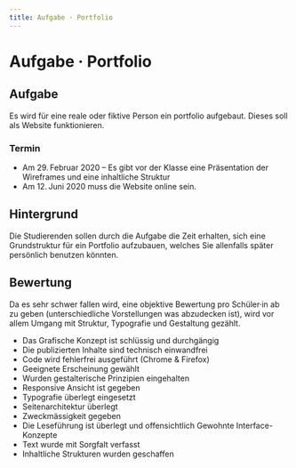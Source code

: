 ```yaml
---
title: Aufgabe · Portfolio
---
```

# Aufgabe · Portfolio
<div class='header'></div>

## Aufgabe
Es wird für eine reale oder fiktive Person ein portfolio aufgebaut. Dieses soll als Website funktionieren.

### Termin
* Am 29. Februar 2020 – Es gibt vor der Klasse eine Präsentation der Wireframes und eine inhaltliche Struktur
* Am 12. Juni 2020 muss die Website online sein.

## Hintergrund
Die Studierenden sollen durch die Aufgabe die Zeit erhalten, sich eine Grundstruktur für ein Portfolio aufzubauen, welches Sie allenfalls später persönlich benutzen könnten.

## Bewertung
Da es sehr schwer fallen wird, eine objektive Bewertung pro Schüler·in ab zu geben (unterschiedliche Vorstellungen was abzudecken ist), wird vor allem Umgang mit Struktur, Typografie und Gestaltung gezählt.

* Das Grafische Konzept ist schlüssig und durchgängig
* Die publizierten Inhalte sind technisch einwandfrei
* Code wird fehlerfrei ausgeführt (Chrome & Firefox)
* Geeignete Erscheinung gewählt
* Wurden gestalterische Prinzipien eingehalten
* Responsive Ansicht ist gegeben
* Typografie überlegt eingesetzt
* Seitenarchitektur überlegt
* Zweckmässigkeit gegeben
* Die Leseführung ist überlegt und offensichtlich Gewohnte Interface-Konzepte
* Text wurde mit Sorgfalt verfasst
* Inhaltliche Strukturen wurden geschaffen

